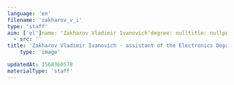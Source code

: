 ```yaml
---
language: 'en'
filename: 'zakharov_v_i'
type: 'staff'
aim: ['el']name: 'Zakharov Vladimir Ivanovich'degree: nulltitle: nullpost: ['assistant']speciality: nullcontacts: []avatar:
  - src: ''
title: 'Zakharov Vladimir Ivanovich - assistant of the Electronics Department'
    type: 'image'

updatedAt: 1568360578
materialType: 'staff'
---
```


